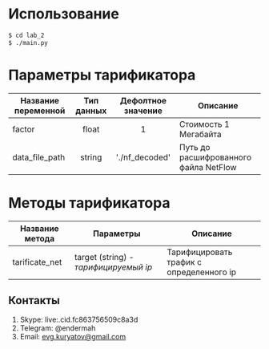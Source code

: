# Использование
```bash
$ cd lab_2
$ ./main.py
```

# Параметры тарификатора

| Название переменной  | Тип данных | Дефолтное значение | Описание |
| ------------- | :-------------: | :-------------: | ------------- |
|factor | float | 1 | Стоимость 1 Мегабайта |
|data_file_path | string | './nf_decoded' | Путь до расшифрованного файла NetFlow |

# Методы тарификатора

| Название метода  | Параметры | Описание |
| ------------- | -------------  | ------------- |
| tarificate_net | target (string) - *тарифицируемый ip* | Тарифицировать трафик с определенного ip |

## Контакты
1. Skype: live:.cid.fc863756509c8a3d
2. Telegram: @endermah
3. Email: evg.kuryatov@gmail.com

